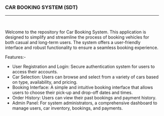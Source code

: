 <h3>CAR BOOKING SYSTEM (SDT)</h3>
<hr>
<br>

Welcome to the repository for Car Booking System. This application is designed to simplify and streamline the process of booking vehicles for both casual and long-term users. The system offers a user-friendly interface and robust functionality to ensure a seamless booking experience.

Features:-

* User Registration and Login: Secure authentication system for users to access their accounts.
* Car Selection: Users can browse and select from a variety of cars based on type, availability, and pricing.
* Booking Interface: A simple and intuitive booking interface that allows users to choose their pick-up and drop-off dates and times.
* Order History: Users can view their past bookings and payment history.
* Admin Panel: For system administrators, a comprehensive dashboard to manage users, car inventory, bookings, and payments.

